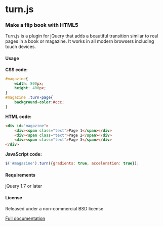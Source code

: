 turn.js
=========

### Make a flip book with HTML5

Turn.js is a plugin for jQuery that adds a beautiful transition similar to real pages in a book or magazine. It works in all modern browsers including touch devices.


#### Usage

**CSS code:**
```css
#magazine{
	width: 800px;
	height: 400px;
}
#magazine .turn-page{
	background-color:#ccc;
}
```

**HTML code:**
```html
<div id="magazine">
	<div><span class="text">Page 1</span></div>
	<div><span class="text">Page 2</span></div>
	<div><span class="text">Page 3</span></div>
</div>
```

**JavaScript code:**
```javascript
$('#magazine').turn({gradients: true, acceleration: true});
```

#### Requirements

jQuery 1.7 or later


#### License

Released under a non-commercial BSD license

[Full documentation](API-DOCUMENTATION.md)
